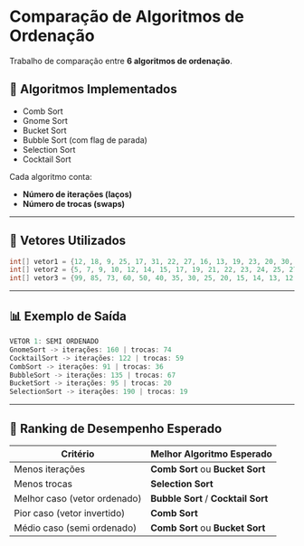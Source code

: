 # Comparação de Algoritmos de Ordenação

Trabalho de comparação entre **6 algoritmos de ordenação**.

## 🔢 Algoritmos Implementados
- Comb Sort  
- Gnome Sort  
- Bucket Sort  
- Bubble Sort (com flag de parada)  
- Selection Sort  
- Cocktail Sort  

Cada algoritmo conta:
- **Número de iterações (laços)**  
- **Número de trocas (swaps)**  

---

## 🧮 Vetores Utilizados
```java
int[] vetor1 = {12, 18, 9, 25, 17, 31, 22, 27, 16, 13, 19, 23, 20, 30, 14, 11, 15, 24, 26, 28}; // semi ordenado
int[] vetor2 = {5, 7, 9, 10, 12, 14, 15, 17, 19, 21, 22, 23, 24, 25, 27, 28, 29, 30, 31, 32}; // ordenado
int[] vetor3 = {99, 85, 73, 60, 50, 40, 35, 30, 25, 20, 15, 14, 13, 12, 11, 10, 9, 8, 7, 6};  // invertido
```
---

## 📊 Exemplo de Saída
```java
VETOR 1: SEMI ORDENADO 
GnomeSort -> iterações: 160 | trocas: 74
CocktailSort -> iterações: 122 | trocas: 59
CombSort -> iterações: 91 | trocas: 36
BubbleSort -> iterações: 135 | trocas: 67
BucketSort -> iterações: 95 | trocas: 20
SelectionSort -> iterações: 190 | trocas: 19
```
---

## 🏁 Ranking de Desempenho Esperado

| Critério                     | Melhor Algoritmo Esperado           |
| ---------------------------- | ----------------------------------- |
| Menos iterações              | **Comb Sort** ou **Bucket Sort**    |
| Menos trocas                 | **Selection Sort**                  |
| Melhor caso (vetor ordenado) | **Bubble Sort** / **Cocktail Sort** |
| Pior caso (vetor invertido)  | **Comb Sort**                       |
| Médio caso (semi ordenado)   | **Comb Sort** ou **Bucket Sort**    |
